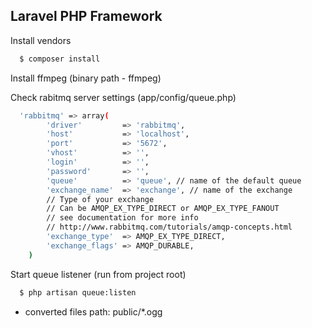 ## Laravel PHP Framework

Install vendors
```sh
  $ composer install
```
Install ffmpeg (binary path - ffmpeg)

Check rabitmq server settings (app/config/queue.php)

```sh
  'rabbitmq' => array(
        'driver'         => 'rabbitmq',
        'host'           => 'localhost',
        'port'           => '5672',
        'vhost'          => '',
        'login'          => '',
        'password'       => '',
        'queue'          => 'queue', // name of the default queue
        'exchange_name'  => 'exchange', // name of the exchange
        // Type of your exchange
        // Can be AMQP_EX_TYPE_DIRECT or AMQP_EX_TYPE_FANOUT
        // see documentation for more info
        // http://www.rabbitmq.com/tutorials/amqp-concepts.html
        'exchange_type'  => AMQP_EX_TYPE_DIRECT,
        'exchange_flags' => AMQP_DURABLE,
    )
```
Start queue listener (run from project root)

```sh
  $ php artisan queue:listen
```

* converted files path: public/*.ogg